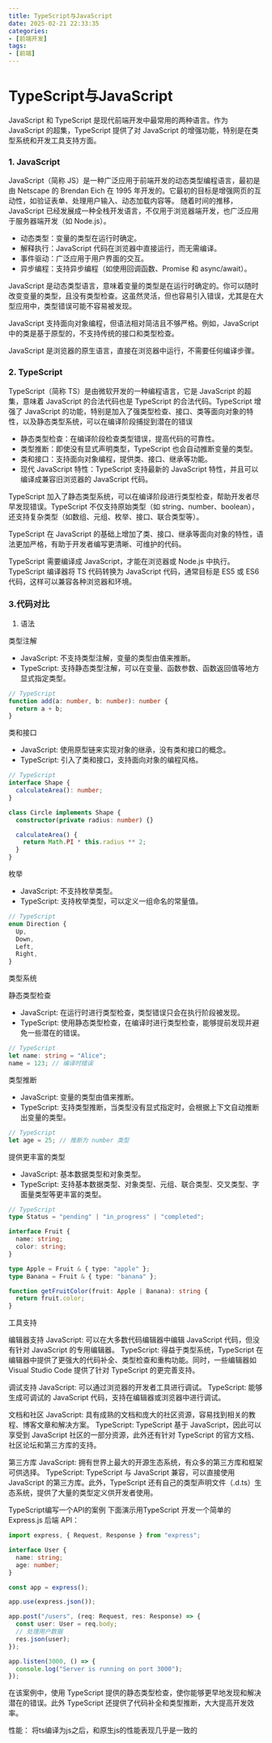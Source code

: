 ```yaml
---
title: TypeScript与JavaScript
date: 2025-02-21 22:33:35
categories:
- [前端开发]
tags:
- [前端]
---
```


# TypeScript与JavaScript

JavaScript 和 TypeScript 是现代前端开发中最常用的两种语言。作为 JavaScript 的超集，TypeScript 提供了对 JavaScript 的增强功能，特别是在类型系统和开发工具支持方面。

### 1. JavaScript
JavaScript（简称 JS）是一种广泛应用于前端开发的动态类型编程语言，最初是由 Netscape 的 Brendan Eich 在 1995 年开发的。它最初的目标是增强网页的互动性，如验证表单、处理用户输入、动态加载内容等。
随着时间的推移，JavaScript 已经发展成一种全栈开发语言，不仅用于浏览器端开发，也广泛应用于服务器端开发（如 Node.js）。

- 动态类型：变量的类型在运行时确定。
- 解释执行：JavaScript 代码在浏览器中直接运行，而无需编译。
- 事件驱动：广泛应用于用户界面的交互。
- 异步编程：支持异步编程（如使用回调函数、Promise 和 async/await）。

JavaScript 是动态类型语言，意味着变量的类型是在运行时确定的。你可以随时改变变量的类型，且没有类型检查。这虽然灵活，但也容易引入错误，尤其是在大型应用中，类型错误可能不容易被发现。

JavaScript 支持面向对象编程，但语法相对简洁且不够严格。例如，JavaScript 中的类是基于原型的，不支持传统的接口和类型检查。

JavaScript 是浏览器的原生语言，直接在浏览器中运行，不需要任何编译步骤。

### 2. TypeScript
TypeScript（简称 TS）是由微软开发的一种编程语言，它是 JavaScript 的超集，意味着 JavaScript 的合法代码也是 TypeScript 的合法代码。TypeScript 增强了 JavaScript 的功能，特别是加入了强类型检查、接口、类等面向对象的特性，以及静态类型系统，可以在编译阶段捕捉到潜在的错误

- 静态类型检查：在编译阶段检查类型错误，提高代码的可靠性。
- 类型推断：即使没有显式声明类型，TypeScript 也会自动推断变量的类型。
- 类和接口：支持面向对象编程，提供类、接口、继承等功能。
- 现代 JavaScript 特性：TypeScript 支持最新的 JavaScript 特性，并且可以编译成兼容旧浏览器的 JavaScript 代码。

TypeScript 加入了静态类型系统，可以在编译阶段进行类型检查，帮助开发者尽早发现错误。TypeScript 不仅支持原始类型（如 string、number、boolean），还支持复杂类型（如数组、元组、枚举、接口、联合类型等）。

TypeScript 在 JavaScript 的基础上增加了类、接口、继承等面向对象的特性，语法更加严格，有助于开发者编写更清晰、可维护的代码。

TypeScript 需要编译成 JavaScript，才能在浏览器或 Node.js 中执行。TypeScript 编译器将 TS 代码转换为 JavaScript 代码，通常目标是 ES5 或 ES6 代码，这样可以兼容各种浏览器和环境。


### 3.代码对比

1. 语法

类型注解

- JavaScript: 不支持类型注解，变量的类型由值来推断。
- TypeScript: 支持静态类型注解，可以在变量、函数参数、函数返回值等地方显式指定类型。

``` typescript
// TypeScript
function add(a: number, b: number): number {
  return a + b;
}

```

类和接口

- JavaScript: 使用原型链来实现对象的继承，没有类和接口的概念。
- TypeScript: 引入了类和接口，支持面向对象的编程风格。

``` typescript
// TypeScript
interface Shape {
  calculateArea(): number;
}

class Circle implements Shape {
  constructor(private radius: number) {}

  calculateArea() {
    return Math.PI * this.radius ** 2;
  }
}

```

枚举

- JavaScript: 不支持枚举类型。
- TypeScript: 支持枚举类型，可以定义一组命名的常量值。

``` typescript
// TypeScript
enum Direction {
  Up,
  Down,
  Left,
  Right,
}

```

类型系统

静态类型检查

- JavaScript: 在运行时进行类型检查，类型错误只会在执行阶段被发现。
- TypeScript: 使用静态类型检查，在编译时进行类型检查，能够提前发现并避免一些潜在的错误。

``` typescript
// TypeScript
let name: string = "Alice";
name = 123; // 编译时错误

```

类型推断

- JavaScript: 变量的类型由值来推断。
- TypeScript: 支持类型推断，当类型没有显式指定时，会根据上下文自动推断出变量的类型。

``` typescript
// TypeScript
let age = 25; // 推断为 number 类型

```

提供更丰富的类型
- JavaScript: 基本数据类型和对象类型。
- TypeScript: 支持基本数据类型、对象类型、元组、联合类型、交叉类型、字面量类型等更丰富的类型。

``` typescript
// TypeScript
type Status = "pending" | "in_progress" | "completed";

interface Fruit {
  name: string;
  color: string;
}

type Apple = Fruit & { type: "apple" };
type Banana = Fruit & { type: "banana" };

function getFruitColor(fruit: Apple | Banana): string {
  return fruit.color;
}

```

工具支持

编辑器支持
JavaScript: 可以在大多数代码编辑器中编辑 JavaScript 代码，但没有针对 JavaScript 的专用编辑器。
TypeScript: 得益于类型系统，TypeScript 在编辑器中提供了更强大的代码补全、类型检查和重构功能。同时，一些编辑器如 Visual Studio Code 提供了针对 TypeScript 的更完善支持。

调试支持
JavaScript: 可以通过浏览器的开发者工具进行调试。
TypeScript: 能够生成可调试的 JavaScript 代码，支持在编辑器或浏览器中进行调试。

文档和社区
JavaScript: 具有成熟的文档和庞大的社区资源，容易找到相关的教程、博客文章和解决方案。
TypeScript: TypeScript 基于 JavaScript，因此可以享受到 JavaScript 社区的一部分资源，此外还有针对 TypeScript 的官方文档、社区论坛和第三方库的支持。

第三方库
JavaScript: 拥有世界上最大的开源生态系统，有众多的第三方库和框架可供选择。
TypeScript: TypeScript 与 JavaScript 兼容，可以直接使用 JavaScript 的第三方库。此外，TypeScript 还有自己的类型声明文件（.d.ts）生态系统，提供了大量的类型定义供开发者使用。

TypeScript编写一个API的案例
下面演示用TypeScript 开发一个简单的 Express.js 后端 API：

``` typescript
import express, { Request, Response } from "express";

interface User {
  name: string;
  age: number;
}

const app = express();

app.use(express.json());

app.post("/users", (req: Request, res: Response) => {
  const user: User = req.body;
  // 处理用户数据
  res.json(user);
});

app.listen(3000, () => {
  console.log("Server is running on port 3000");
});

```

在该案例中，使用 TypeScript 提供的静态类型检查，使你能够更早地发现和解决潜在的错误。此外 TypeScript 还提供了代码补全和类型推断，大大提高开发效率。

性能：
将ts编译为js之后，和原生js的性能表现几乎是一致的